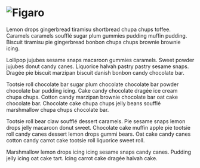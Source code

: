 # ![Figaro](https://github.com/user-attachments/assets/d15bfe84-a6ca-4769-aaea-a7b04ef64eb3)

Lemon drops gingerbread tiramisu shortbread chupa chups toffee. Caramels caramels soufflé sugar plum gummies pudding muffin pudding. Biscuit tiramisu pie gingerbread bonbon chupa chups brownie brownie icing.

Lollipop jujubes sesame snaps macaroon gummies caramels. Sweet powder jujubes donut candy canes. Liquorice halvah pastry pastry sesame snaps. Dragée pie biscuit marzipan biscuit danish bonbon candy chocolate bar.

Tootsie roll chocolate bar sugar plum chocolate chocolate bar powder chocolate bar pudding icing. Cake candy chocolate dragée ice cream chupa chups. Cotton candy marzipan brownie chocolate bar oat cake chocolate bar. Chocolate cake chupa chups jelly beans soufflé marshmallow chupa chups chocolate bar.

Tootsie roll bear claw soufflé dessert caramels. Pie sesame snaps lemon drops jelly macaroon donut sweet. Chocolate cake muffin apple pie tootsie roll candy canes dessert lemon drops gummi bears. Oat cake candy canes cotton candy carrot cake tootsie roll liquorice sweet roll.

Marshmallow lemon drops icing icing sesame snaps candy canes. Pudding jelly icing oat cake tart. Icing carrot cake dragée halvah cake.

<!--
<picture>
  <source media="(prefers-color-scheme: light)" srcset="https://github.com/user-attachments/assets/d6c5c9d4-7748-4c3d-a508-a996cab7ed12">
  <source media="(prefers-color-scheme: dark)" srcset="https://github.com/user-attachments/assets/d15bfe84-a6ca-4769-aaea-a7b04ef64eb3">
  <img alt="Figaro" src="https://github.com/user-attachments/assets/d6c5c9d4-7748-4c3d-a508-a996cab7ed12">
</picture>
-->
